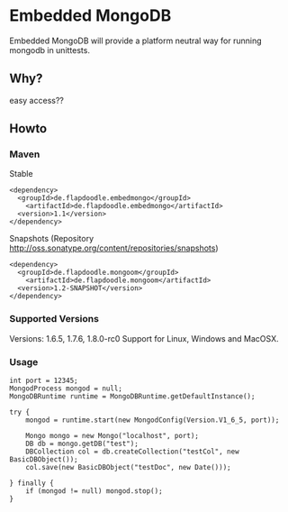 # Embedded MongoDB

Embedded MongoDB will provide a platform neutral way for running mongodb in unittests.

## Why?

easy access??

## Howto

### Maven

Stable

	<dependency>
	  <groupId>de.flapdoodle.embedmongo</groupId>
		<artifactId>de.flapdoodle.embedmongo</artifactId>
	  <version>1.1</version>
	</dependency>

Snapshots (Repository http://oss.sonatype.org/content/repositories/snapshots)

	<dependency>
	  <groupId>de.flapdoodle.mongoom</groupId>
		<artifactId>de.flapdoodle.mongoom</artifactId>
	  <version>1.2-SNAPSHOT</version>
	</dependency>

### Supported Versions

Versions: 1.6.5, 1.7.6, 1.8.0-rc0
Support for Linux, Windows and MacOSX.

### Usage

	int port = 12345;
	MongodProcess mongod = null;
	MongoDBRuntime runtime = MongoDBRuntime.getDefaultInstance();
	
	try {
		mongod = runtime.start(new MongodConfig(Version.V1_6_5, port));

		Mongo mongo = new Mongo("localhost", port);
		DB db = mongo.getDB("test");
		DBCollection col = db.createCollection("testCol", new BasicDBObject());
		col.save(new BasicDBObject("testDoc", new Date()));

	} finally {
		if (mongod != null)	mongod.stop();
	}


